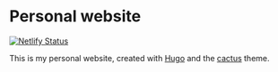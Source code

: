 # Personal website

[![Netlify Status](https://api.netlify.com/api/v1/badges/7e6e135f-4916-4159-b42b-02eb26accc73/deploy-status)](https://app.netlify.com/sites/meek-brioche-a36af1/deploys)

This is my personal website, created with [Hugo](https://github.com/gohugoio/hugo) and the [cactus](https://github.com/monkeyWzr/hugo-theme-cactus) theme.
